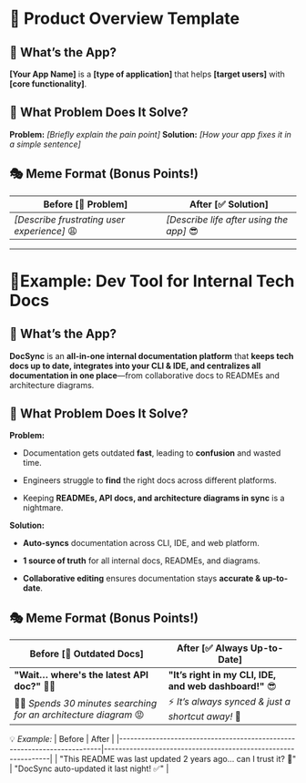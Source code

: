 # 🚀 Product Overview Template

## 📌 What’s the App?

**\[Your App Name]** is a **\[type of application]** that helps **\[target users]** with **\[core functionality]**.

## 🤔 What Problem Does It Solve?

**Problem:** *\[Briefly explain the pain point]* **Solution:** *\[How your app fixes it in a simple sentence]*

## 🎭 Meme Format (Bonus Points!)
| Before [🚫 Problem]                                               | After [✅ Solution]                                            |
|-------------------------------------------------------------------|----------------------------------------------------------------|
| *[Describe frustrating user experience]* 😩                       | *[Describe life after using the app]* 😎                       |

***

# 🔧Example: Dev Tool for Internal Tech Docs

## 📌 What’s the App?

**DocSync** is an **all-in-one internal documentation platform** that **keeps tech docs up to date, integrates into your CLI & IDE, and centralizes all documentation in one place**—from collaborative docs to READMEs and architecture diagrams.

## 🤔 What Problem Does It Solve?

**Problem:**

* Documentation gets outdated **fast**, leading to **confusion** and wasted time.

* Engineers struggle to **find** the right docs across different platforms.

* Keeping **READMEs, API docs, and architecture diagrams in sync** is a nightmare.

**Solution:**

* **Auto-syncs** documentation across CLI, IDE, and web platform.

* **1 source of truth** for all internal docs, READMEs, and diagrams.

* **Collaborative editing** ensures documentation stays **accurate & up-to-date**.

## 🎭 Meme Format (Bonus Points!)
| Before [🚫 Outdated Docs]                                          | After [✅ Always Up-to-Date]                                             |
|--------------------------------------------------------------------|---------------------------------------------------------------------------|
| **"Wait… where's the latest API doc?"** 😵‍💫                       | **"It’s right in my CLI, IDE, and web dashboard!"** 😎                    |
| 🧑‍💻 *Spends 30 minutes searching for an architecture diagram* 😡 | ⚡ *It’s always synced &#x26; just a shortcut away!* 🚀                  |


💡 *Example:*
| Before                                                                   | After                                                         |
|-------------------------------------------------------------------------|---------------------------------------------------------------|
| "This README was last updated 2 years ago... can I trust it? 🤔"        | "DocSync auto-updated it last night! ✅"                      |

